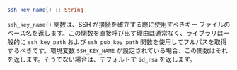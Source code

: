 ```julia
ssh_key_name() :: String
```

`ssh_key_name()` 関数は、SSH が接続を確立する際に使用すべきキー ファイルのベース名を返します。この関数を直接呼び出す理由は通常なく、ライブラリは一般的に `ssh_key_path` および `ssh_pub_key_path` 関数を使用してフルパスを取得するべきです。環境変数 `SSH_KEY_NAME` が設定されている場合、この関数はそれを返します。そうでない場合は、デフォルトで `id_rsa` を返します。
